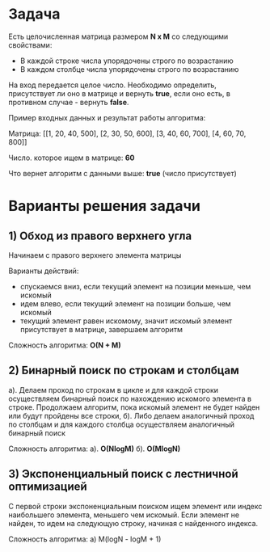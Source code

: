 # Задача
Есть целочисленная матрица размером **N x M** со следующими свойствами:

- В каждой строке числа упорядочены строго по возрастанию
- В каждом столбце числа упорядочены строго по возрастанию

На вход передается целое число. Необходимо определить, присутствует ли оно в матрице и вернуть **true**, если оно есть, в противном случае - вернуть **false**.

Пример входных данных и результат работы алгоритма:

Матрица: [[1, 20, 40, 500], [2, 30, 50, 600], [3, 40, 60, 700], [4, 60, 70, 800]]

Число. которое ищем в матрице: **60**

Что вернет алгоритм с данными выше: **true** (число присутствует)

# Варианты решения задачи
## 1) Обход из правого верхнего угла
Начинаем с правого верхнего элемента матрицы

Варианты действий:

- спускаемся вниз, если текущий элемент на позиции меньше, чем искомый
- идем влево, если текущий элемент на позиции больше, чем искомый
- текущий элемент равен искомому, значит искомый элемент присутствует в матрице, завершаем алгоритм

Сложность алгоритма: **O(N + M)**

## 2) Бинарный поиск по строкам и столбцам
а). Делаем проход по строкам в цикле и для каждой строки осуществляем бинарный поиск по нахождению искомого элемента в строке. Продолжаем алгоритм, пока искомый элемент не будет найден или будут пройдены все строки, б). Либо делаем аналогичный проход по столбцам и для каждого столбца осуществляем аналогичный бинарный поиск

Сложность алгоритма: а). **O(NlogM)** б). **O(MlogN)**

## 3) Экспоненциальный поиск с лестничной оптимизацией
С первой строки экспоненциальным поиском ищем элемент или индекс наибольшего элемента, меньшего чем искомый. Если элемент не найден, то идем на следующую строку, начиная с найденного индекса.

Сложность алгоритма: а) M(logN - logM + 1)
